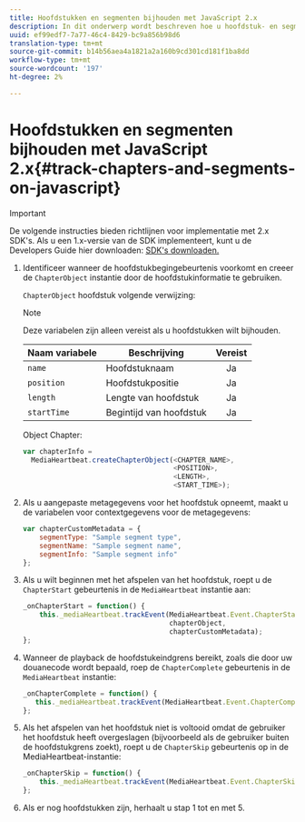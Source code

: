 ```yaml
---
title: Hoofdstukken en segmenten bijhouden met JavaScript 2.x
description: In dit onderwerp wordt beschreven hoe u hoofdstuk- en segmenttracering implementeert met de Media SDK in browser-apps (JS).
uuid: ef99edf7-7a77-46c4-8429-bc9a856b98d6
translation-type: tm+mt
source-git-commit: b14b56aea4a1821a2a160b9cd301cd181f1ba8dd
workflow-type: tm+mt
source-wordcount: '197'
ht-degree: 2%

---
```



# Hoofdstukken en segmenten bijhouden met JavaScript 2.x{#track-chapters-and-segments-on-javascript}

>[!IMPORTANT]
>
>De volgende instructies bieden richtlijnen voor implementatie met 2.x SDK&#39;s. Als u een 1.x-versie van de SDK implementeert, kunt u de Developers Guide hier downloaden: [SDK&#39;s downloaden.](/help/sdk-implement/download-sdks.md)

1. Identificeer wanneer de hoofdstukbegingebeurtenis voorkomt en creeer de `ChapterObject` instantie door de hoofdstukinformatie te gebruiken.

   `ChapterObject` hoofdstuk volgende verwijzing:

   >[!NOTE]
   >
   >Deze variabelen zijn alleen vereist als u hoofdstukken wilt bijhouden.

   | Naam variabele | Beschrijving | Vereist |
   | --- | --- | :---: |
   | `name` | Hoofdstuknaam | Ja |
   | `position` | Hoofdstukpositie | Ja |
   | `length` | Lengte van hoofdstuk | Ja |
   | `startTime` | Begintijd van hoofdstuk | Ja |

   Object Chapter:

   ```js
   var chapterInfo =  
     MediaHeartbeat.createChapterObject(<CHAPTER_NAME>,  
                                        <POSITION>,  
                                        <LENGTH>,  
                                        <START_TIME>);
   ```

1. Als u aangepaste metagegevens voor het hoofdstuk opneemt, maakt u de variabelen voor contextgegevens voor de metagegevens:

   ```js
   var chapterCustomMetadata = {
       segmentType: "Sample segment type",  
       segmentName: "Sample segment name",  
       segmentInfo: "Sample segment info"
   };
   ```

1. Als u wilt beginnen met het afspelen van het hoofdstuk, roept u de `ChapterStart` gebeurtenis in de `MediaHeartbeat` instantie aan:

   ```js
   _onChapterStart = function() {
       this._mediaHeartbeat.trackEvent(MediaHeartbeat.Event.ChapterStart,  
                                       chapterObject,  
                                       chapterCustomMetadata);
   };
   ```

1. Wanneer de playback de hoofdstukeindgrens bereikt, zoals die door uw douanecode wordt bepaald, roep de `ChapterComplete` gebeurtenis in de `MediaHeartbeat` instantie:

   ```js
   _onChapterComplete = function() {
      this._mediaHeartbeat.trackEvent(MediaHeartbeat.Event.ChapterComplete);
   };
   ```

1. Als het afspelen van het hoofdstuk niet is voltooid omdat de gebruiker het hoofdstuk heeft overgeslagen (bijvoorbeeld als de gebruiker buiten de hoofdstukgrens zoekt), roept u de `ChapterSkip` gebeurtenis op in de MediaHeartbeat-instantie:

   ```js
   _onChapterSkip = function() {
       this._mediaHeartbeat.trackEvent(MediaHeartbeat.Event.ChapterSkip);
   };
   ```

1. Als er nog hoofdstukken zijn, herhaalt u stap 1 tot en met 5.
